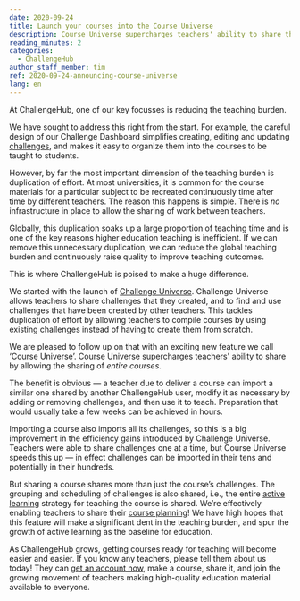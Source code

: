 ```yaml
---
date: 2020-09-24
title: Launch your courses into the Course Universe
description: Course Universe supercharges teachers' ability to share their work by allowing them to share entire courses they have created in the Challenge Dashboard.
reading_minutes: 2
categories:
  - ChallengeHub
author_staff_member: tim
ref: 2020-09-24-announcing-course-universe
lang: en
---
```


At ChallengeHub, one of our key focusses is reducing the teaching burden.

We have sought to address this right from the start. For example, the careful design of our Challenge Dashboard simplifies creating, editing and updating [challenges]( //2020/03/12/what-makes-a-good-challenge/ ), and makes it easy to organize them into the courses to be taught to students.

However, by far the most important dimension of the teaching burden is duplication of effort.  At most universities, it is common for the course materials for a particular subject to be recreated continuously time after time by different teachers.  The reason this happens is simple.  There is _no_ infrastructure in place to allow the sharing of work between teachers.

Globally, this duplication soaks up a large proportion of teaching time and is one of the key reasons higher education teaching is inefficient.  If we can remove this unnecessary duplication, we can reduce the global teaching burden and continuously raise quality to improve teaching outcomes.

This is where ChallengeHub is poised to make a huge difference.

We started with the launch of [Challenge Universe]( /2020/07/13/announcing-challenge-universe/ ).  Challenge Universe allows teachers to share challenges that they created, and to find and use challenges that have been created by other teachers.  This tackles duplication of effort by allowing teachers to compile courses by using existing challenges instead of having to create them from scratch.

We are pleased to follow up on that with an exciting new feature we call ‘Course Universe’.  Course Universe supercharges teachers' ability to share by allowing the sharing of _entire courses_.

The benefit is obvious — a teacher due to deliver a course can import a similar one shared by another ChallengeHub user, modify it as necessary by adding or removing challenges, and then use it to teach.  Preparation that would usually take a few weeks can be achieved in hours.

Importing a course also imports all its challenges, so this is a big improvement in the efficiency gains introduced by Challenge Universe.   Teachers were able to share challenges one at a time, but Course Universe speeds this up — in effect challenges can be imported in their tens and potentially in their hundreds.

But sharing a course shares more than just the course’s challenges.  The grouping and scheduling of challenges is also shared, i.e., the entire [active learning]( /active-learning/ ) strategy for teaching the course is shared.  We’re effectively enabling teachers to share their [course planning]( /2019/08/12/first-two-classes/ )!  We have high hopes that this feature will make a significant dent in the teaching burden, and spur the growth of active learning as the baseline for education.

As ChallengeHub grows, getting courses ready for teaching will become easier and easier.  If you know any teachers, please tell them about us today!  They can [get an account now]( /contact/ ), make a course, share it, and join the growing movement of teachers making high-quality education material available to everyone.
